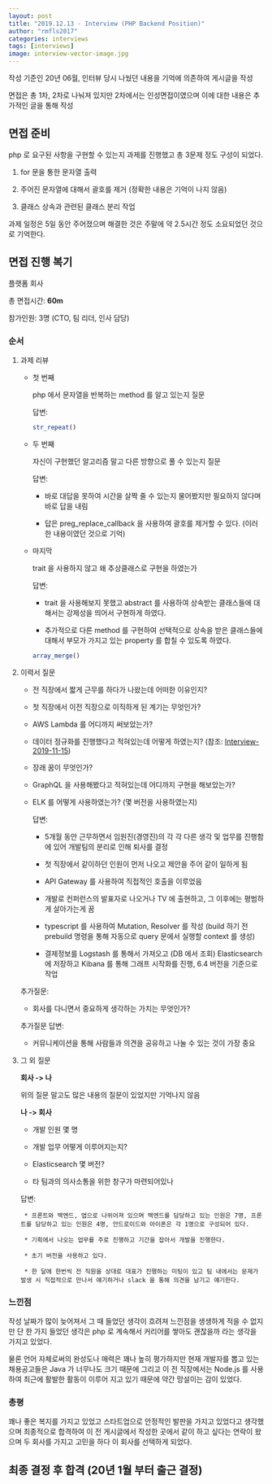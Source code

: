 ```yaml
---
layout: post
title: "2019.12.13 - Interview (PHP Backend Position)"
author: "rmfls2017"
categories: interviews
tags: [interviews]
image: interview-vector-image.jpg
---
```


작성 기준인 20년 06월, 인터뷰 당시 나눴던 내용을 기억에 의존하여 게시글을 작성

면접은 총 1차, 2차로 나눠져 있지만 2차에서는 인성면접이였으며 이에 대한 내용은 추가적인 글을 통해 작성


## 면접 준비

php 로 요구된 사항을 구현할 수 있는지 과제를 진행했고 총 3문제 정도 구성이 되었다.

1. for 문을 통한 문자열 출력

2. 주어진 문자열에 대해서 괄호를 제거 (정확한 내용은 기억이 나지 않음)

3. 클래스 상속과 관련된 클래스 분리 작업

과제 일정은 5일 동안 주어졌으며 해결한 것은 주말에 약 2.5시간 정도 소요되었던 것으로 기억한다.

## 면접 진행 복기

플랫폼 회사

총 면접시간: **60m**

참가인원: 3명 (CTO, 팀 리더, 인사 담당)

### 순서

1. 과제 리뷰

    * 첫 번째

        php 에서 문자열을 반복하는 method 를 알고 있는지 질문

        답변:

        ```php
        str_repeat()
        ```

    * 두 번째

        자신이 구현했던 알고리즘 말고 다른 방향으로 풀 수 있는지 질문

        답변:

        * 바로 대답을 못하여 시간을 살짝 줄 수 있는지 물어봤지만 필요하지 않다며 바로 답을 내림

        * 답은 preg_replace_callback 을 사용하여 괄호를 제거할 수 있다. (이러한 내용이였던 것으로 기억)

    * 마지막

        trait 을 사용하지 않고 왜 추상클래스로 구현을 하였는가

        답변:
    
        * trait 을 사용해보지 못했고 abstract 를 사용하여 상속받는 클래스들에 대해서는 강제성을 띄어서 구현하게 하였다.

        * 추가적으로 다른 method 를 구현하여 선택적으로 상속을 받은 클래스들에 대해서 부모가 가지고 있는 property 를 합칠 수 있도록 하였다. 
            
        ```php
        array_merge()
        ``` 

2. 이력서 질문

    * 전 직장에서 짧게 근무를 하다가 나왔는데 어떠한 이유인지?

    * 첫 직장에서 이전 직장으로 이직하게 된 계기는 무엇인가?

    * AWS Lambda 를 어디까지 써보았는가? 

    * 데이터 정규화를 진행했다고 적혀있는데 어떻게 하였는지? (참조: [Interview-2019-11-15](./2019-11-15-interview-7.md))

    * 장래 꿈이 무엇인가?

    * GraphQL 을 사용해봤다고 적혀있는데 어디까지 구현을 해보았는가?

    * ELK 를 어떻게 사용하였는가? (몇 버전을 사용하였는지)

        답변:

        * 5개월 동안 근무하면서 임원진(경영진)의 각 각 다른 생각 및 업무를 진행함에 있어 개발팀의 분리로 인해 퇴사를 결정

        * 첫 직장에서 같이하던 인원이 먼저 나오고 제안을 주어 같이 일하게 됨

        * API Gateway 를 사용하여 직접적인 호출을 이루었음

        * 개발로 컨퍼런스의 발표자로 나오거나 TV 에 출현하고, 그 이후에는 평범하게 살아가는게 꿈

        * typescript 를 사용하여 Mutation, Resolver 를 작성 (build 하기 전 prebuild 명령을 통해 자동으로 query 문에서 실행할 context 를 생성)

        * 결제정보를 Logstash 를 통해서 가져오고 (DB 에서 조회) Elasticsearch 에 저장하고 Kibana 를 통해 그래프 시작화를 진행, 6.4 버전을 기준으로 작업

    추가질문:

    * 회사를 다니면서 중요하게 생각하는 가치는 무엇인가?

    추가질문 답변:

    * 커뮤니케이션을 통해 사람들과 의견을 공유하고 나눌 수 있는 것이 가장 중요

3. 그 외 질문

    **회사 -> 나**

    위의 질문 말고도 많은 내용의 질문이 있었지만 기억나지 않음

    **나 -> 회사**

    * 개발 인원 몇 명

    * 개발 업무 어떻게 이루어지는지?

    * Elasticsearch 몇 버전?

    * 타 팀과의 의사소통을 위한 창구가 마련되어있나

    답변:

        * 프론트와 백엔드, 앱으로 나위어져 있으며 백엔드를 담당하고 있는 인원은 7명, 프론트를 담당하고 있는 인원은 4명, 안드로이드와 아이폰은 각 1명으로 구성되어 있다.

        * 기획에서 나오는 업무를 주로 진행하고 기간을 잡아서 개발을 진행한다.

        * 초기 버전을 사용하고 있다.

        * 한 달에 한번씩 전 직원을 상대로 대표가 진행하는 미팅이 있고 팀 내에서는 문제가 발생 시 직접적으로 만나서 얘기하거나 slack 을 통해 의견을 남기고 얘기한다.

### 느낀점

작성 날짜가 많이 늦어져서 그 때 들었던 생각이 흐려져 느낀점을 생생하게 적을 수 없지만 단 한 가지 들었던 생각은 php 로 계속해서 커리어를 쌓아도 괜찮을까 라는 생각을 가지고 있었다.

물론 언어 자체로써의 완성도나 매력은 꽤나 높히 평가하지만 현재 개발자를 뽑고 있는 채용공고들은 Java 가 너무나도 크기 때문에 그리고 이 전 직장에서는 Node.js 를 사용하여 최근에 활발한 활동이 이루어 지고 있기 때문에 약간 망설이는 감이 있었다.

### 총평

꽤나 좋은 복지를 가지고 있었고 스타트업으로 안정적인 발판을 가지고 있었다고 생각했으며 최종적으로 합격하여 이 전 게시글에서 작성한 곳에서 같이 하고 싶다는 연락이 왔으며 두 회사를 가지고 고민을 하다 이 회사를 선택하게 되었다.

## 최종 결정 후 합격 (20년 1월 부터 출근 결정)
